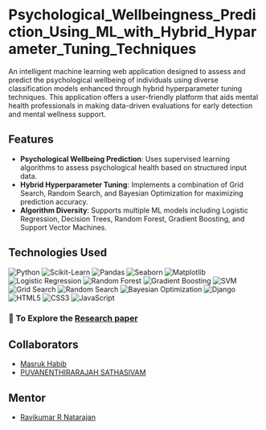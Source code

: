# Psychological_Wellbeingness_Prediction_Using_ML_with_Hybrid_Hyparameter_Tuning_Techniques


An intelligent machine learning web application designed to assess and predict the psychological wellbeing of individuals using diverse classification models enhanced through hybrid hyperparameter tuning techniques. This application offers a user-friendly platform that aids mental health professionals in making data-driven evaluations for early detection and mental wellness support.

## Features

- **Psychological Wellbeing Prediction**: Uses supervised learning algorithms to assess psychological health based on structured input data.
- **Hybrid Hyperparameter Tuning**: Implements a combination of Grid Search, Random Search, and Bayesian Optimization for maximizing prediction accuracy.
- **Algorithm Diversity**: Supports multiple ML models including Logistic Regression, Decision Trees, Random Forest, Gradient Boosting, and Support Vector Machines.

## Technologies Used

![Python](https://img.shields.io/badge/-Python-3776AB?style=flat-square&logo=python&logoColor=white)
![Scikit-Learn](https://img.shields.io/badge/-Scikit--Learn-F7931E?style=flat-square&logo=scikit-learn&logoColor=white)
![Pandas](https://img.shields.io/badge/-Pandas-150458?style=flat-square&logo=pandas&logoColor=white)
![Seaborn](https://img.shields.io/badge/-Seaborn-3776AB?style=flat-square&logo=python&logoColor=white)
![Matplotlib](https://img.shields.io/badge/-Matplotlib-11557C?style=flat-square&logo=python&logoColor=white)
![Logistic Regression](https://img.shields.io/badge/-Logistic%20Regression-795548?style=flat-square&logo=scikit-learn&logoColor=white)
![Random Forest](https://img.shields.io/badge/-Random%20Forest-4CAF50?style=flat-square&logo=scikit-learn&logoColor=white)
![Gradient Boosting](https://img.shields.io/badge/-Gradient%20Boosting-673AB7?style=flat-square&logo=scikit-learn&logoColor=white)
![SVM](https://img.shields.io/badge/-SVM-000000?style=flat-square&logo=scikit-learn&logoColor=white)
![Grid Search](https://img.shields.io/badge/-Grid%20Search-6A1B9A?style=flat-square&logo=scikit-learn&logoColor=white)
![Random Search](https://img.shields.io/badge/-Random%20Search-FFC107?style=flat-square&logo=scikit-learn&logoColor=black)
![Bayesian Optimization](https://img.shields.io/badge/-Bayesian%20Optimization-0277BD?style=flat-square&logo=python&logoColor=white)
![Django](https://img.shields.io/badge/-Django-092E20?style=flat-square&logo=django&logoColor=white)
![HTML5](https://img.shields.io/badge/-HTML5-E34F26?style=flat-square&logo=html5&logoColor=white)
![CSS3](https://img.shields.io/badge/-CSS3-1572B6?style=flat-square&logo=css3&logoColor=white)
![JavaScript](https://img.shields.io/badge/-JavaScript-F7DF1E?style=flat-square&logo=javascript&logoColor=black)


### 📄 To Explore the [Research paper](https://ieeexplore.ieee.org/abstract/document/10947775)

## Collaborators

- [Masruk Habib](https://www.linkedin.com/in/masruk-habib)
- [PUVANENTHIRARAJAH SATHASIVAM](https://www.linkedin.com/in/puvanenthirarajah-sathasivam-958014266) 

## Mentor 
- [Ravikumar R Natarajan ](https://www.linkedin.com/in/ravikumarrn/)

